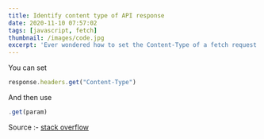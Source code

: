 ```yaml
---
title: Identify content type of API response
date: 2020-11-10 07:57:02
tags: [javascript, fetch]
thumbnail: /images/code.jpg
excerpt: 'Ever wondered how to set the Content-Type of a fetch request'
---
```


You can set 

```javascript
response.headers.get("Content-Type")
```

And then use

```javascript
.get(param)
```

Source :- [stack overflow](https://stackoverflow.com/a/64746175/4381665)